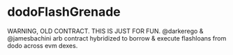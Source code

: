 # dodoFlashGrenade
WARNING, OLD CONTRACT. THIS IS JUST FOR FUN. 
@darkerego &amp; @jamesbachini arb contract hybridized to borrow & execute flashloans from dodo across evm dexes.
